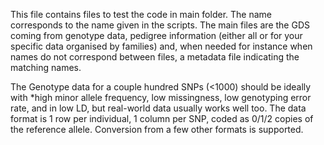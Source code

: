 This file contains files to test the code in main folder. The name corresponds to the name given in the scripts.
The main files are the GDS coming from genotype data, pedigree information (either all or for your specific data organised by families) and, when needed for instance when names do not correspond between files, a metadata file indicating the matching names.

The Genotype data for a couple hundred SNPs (<1000) should be ideally with
*high minor allele frequency,
low missingness,
low genotyping error rate, and
in low LD, but real-world data usually works well too. The data format is 1 row per individual, 1 column per SNP, coded as 0/1/2 copies of the reference allele. Conversion from a few other formats is supported.
